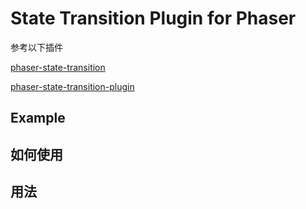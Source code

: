 State Transition Plugin for Phaser
=======================
参考以下插件

[phaser-state-transition](https://github.com/cristianbote/phaser-state-transition)

[phaser-state-transition-plugin](https://github.com/aaccurso/phaser-state-transition-plugin)

## Example

## 如何使用

## 用法
